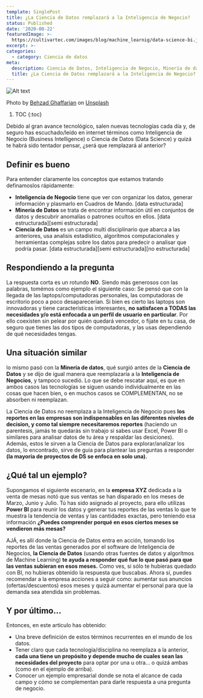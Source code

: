```yaml
---
template: SinglePost
title: ¿La Ciencia de Datos remplazará a la Inteligencia de Negocio?
status: Published
date: '2020-08-22'
featuredImage: >-
  https://cultivartec.com/images/blog/machine_learnig/data-science-bi.jpg 
excerpt: >-
categories:
  - category: Ciencia de datos
meta:
  description: Ciencia de Datos, Inteligencia de Negocio, Minería de datos
  title: ¿La Ciencia de Datos remplazará a la Inteligencia de Negocio?
---
```



![Alt text](https://cultivartec.com/images/blog/machine_learnig/data-science-bi.jpg  'Ciencia de datos vs Inteligencia de Negocios')


<span>Photo by <a href="https://unsplash.com/@behz?utm_source=unsplash&amp;utm_medium=referral&amp;utm_content=creditCopyText">Behzad Ghaffarian</a> on <a href="https://unsplash.com/?utm_source=unsplash&amp;utm_medium=referral&amp;utm_content=creditCopyText">Unsplash</a></span>


1. TOC
{:toc}

Debido al gran avance tecnológico, salen nuevas tecnologías cada día y, de seguro has escuchado/leído en internet términos como Inteligencia de Negocio (Business Intelligence) o Ciencia de Datos (Data Science) y quizá te habrá sido tentador pensar, ¿será que remplazará al anterior?

## Definir es bueno
Para entender claramente los conceptos que estamos tratando definamoslos rápidamente:

- **Inteligencia de Negocio** tiene que ver con organizar los datos, generar información y plasmarlo en Cuadros de Mando. [data estructurada]
- **Minería de Datos** se trata de encontrar información útil en conjuntos de datos y descubrir anomalías o patrones ocultos en ellos. [data estructurada][semi estructurada]
-  **Ciencia de Datos** es un campo multi disciplinario que abarca a las anteriores, usa analisis estadístico, algorítmos computacionales y herramientas complejas sobre los datos para predecir o analisar que podría pasar. [data estructurada][semi estructurada][no estructurada]

## Respondiendo a la pregunta
La respuesta corta es un rotundo **NO**. Siendo más generosos con las palabras, tomémos como ejemplo el siguiente caso: Se pensó que con la llegada de las laptops/computadoras personales, las computadoras de escritorio poco a poco desaparecerían. Si bien es cierto las laptops son innovadoras y tiene características interesantes, **no satisfacen a TODAS las necesidades y/o está enfocada a un perfil de usuario en particular**. Por ello coexisten sin pelear por quién quedará vencedor, o fijate en tu casa, de seguro que tienes las dos tipos de computadoras, y las usas dependiendo de qué necesidades tengas.

## Una situación similar
lo mismo pasó con la **Minería de datos**, qué surgió antes de la **Ciencia de Datos** y se dijo de igual manera que reemplazaría a la **Inteligencia de Negocios**, y tampoco sucedió. Lo que se debe rescatar aquí, es que en ambos casos las tecnologías se siguen usando individualmente en las cosas que hacen bien, o en muchos casos se COMPLEMENTAN, no se absorben ni reemplazan.

La Ciencia de Datos no reemplaza a la Inteligencia de Negocio pues **los reportes en las empresas son indispensables en las diferentes niveles de decision, y como tal siempre necesitaremos reportes** (haciendo un parentesis, jamás te quedarás sin trabajo si sabes usar Excel, Power BI o similares para analisar datos de tu área y respaldar las desiciones). Además, estos le sirven a la Ciencia de Datos para explorar/analizar los datos, lo encontrado, sirve de guia para plantear las preguntas a responder **(la mayoría de proyectos de DS se enfoca en solo una).**

## ¿Qué tal un ejemplo?
Supongamos el siguiente escenario, en la **empresa XYZ** dedicada a la venta de mesas notó que sus ventas se han disparado en los meses de Marzo, Junio y Julio. Tú has sido asignado al proyecto, para ello utilizas **Power BI** para reunir los datos y generar tus reportes de las ventas lo que te muestra la tendencia de ventas y las cantidades exactas, pero teniendo esa información **¿Puedes comprender porqué en esos ciertos meses se vendieron más mesas?**

AJÁ, es allí donde la Ciencia de Datos entra en acción, tomando los reportes de las ventas generados por el software de Inteligencia de Negocios, **la Ciencia de Datos** (usando otras fuentes de datos y algorítmos de Machine Learning) **te ayuda a responder qué fue lo que pasó para que las ventas subieran en esos meses.** Como ves, si sólo te hubieras quedado con BI, no hubieras obtenido la respuesta que buscabas. Ahora sí, puedes recomendar a la empresa acciones a seguir como: aumentar sus anuncios (ofertas/descuentos) esos meses y quizá aumentar el personal para que la demanda sea atendida sin problemas.

## Y por último...
Entonces, en este artículo has obtenido:
- Una breve definición de estos términos recurrentes en el mundo de los datos. 
- Tener claro que cada tecnología/disciplina no reemplaza a la anterior, **cada una tiene un propósito y depende mucho de cuales sean las necesidades del proyecto** para optar por una u otra... o quizá ambas (como en el ejemplo de arriba).
- Conocer un ejemplo empresarial donde se nota el alcance de cada campo y cómo se complementan para darle respuesta a una pregunta de negocio.

